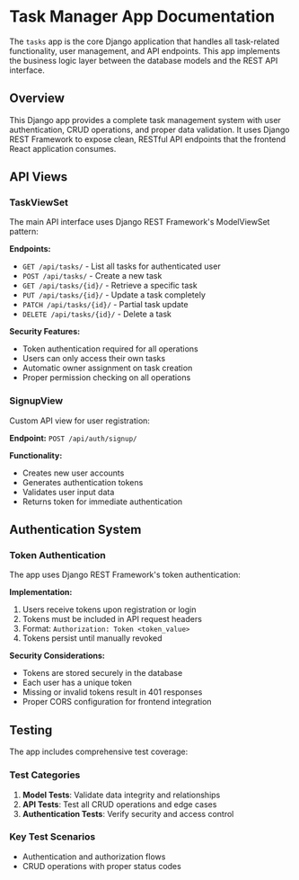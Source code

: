 # Task Manager App Documentation

The `tasks` app is the core Django application that handles all task-related functionality, user management, and API endpoints. This app implements the business logic layer between the database models and the REST API interface.

## Overview

This Django app provides a complete task management system with user authentication, CRUD operations, and proper data validation. It uses Django REST Framework to expose clean, RESTful API endpoints that the frontend React application consumes.


## API Views

### TaskViewSet
The main API interface uses Django REST Framework's ModelViewSet pattern:

**Endpoints:**
- `GET /api/tasks/` - List all tasks for authenticated user
- `POST /api/tasks/` - Create a new task
- `GET /api/tasks/{id}/` - Retrieve a specific task
- `PUT /api/tasks/{id}/` - Update a task completely
- `PATCH /api/tasks/{id}/` - Partial task update
- `DELETE /api/tasks/{id}/` - Delete a task

**Security Features:**
- Token authentication required for all operations
- Users can only access their own tasks
- Automatic owner assignment on task creation
- Proper permission checking on all operations

### SignupView
Custom API view for user registration:

**Endpoint:** `POST /api/auth/signup/`

**Functionality:**
- Creates new user accounts
- Generates authentication tokens
- Validates user input data
- Returns token for immediate authentication

## Authentication System

### Token Authentication
The app uses Django REST Framework's token authentication:

**Implementation:**
1. Users receive tokens upon registration or login
2. Tokens must be included in API request headers
3. Format: `Authorization: Token <token_value>`
4. Tokens persist until manually revoked

**Security Considerations:**
- Tokens are stored securely in the database
- Each user has a unique token
- Missing or invalid tokens result in 401 responses
- Proper CORS configuration for frontend integration

## Testing

The app includes comprehensive test coverage:

### Test Categories
1. **Model Tests**: Validate data integrity and relationships
2. **API Tests**: Test all CRUD operations and edge cases
3. **Authentication Tests**: Verify security and access control

### Key Test Scenarios
- Authentication and authorization flows
- CRUD operations with proper status codes